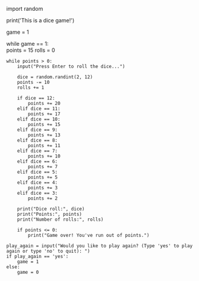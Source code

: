 import random

print('This is a dice game!')

game = 1

while game == 1:  
    points = 15
    rolls = 0
   
    while points > 0:
        input("Press Enter to roll the dice...")

        dice = random.randint(2, 12)
        points -= 10
        rolls += 1

        if dice == 12:
            points += 20
        elif dice == 11:
            points += 17
        elif dice == 10:
            points += 15
        elif dice == 9:
            points += 13
        elif dice == 8:
            points += 11
        elif dice == 7:
            points += 10
        elif dice == 6:
            points += 7
        elif dice == 5:
            points += 5
        elif dice == 4:
            points += 3
        elif dice == 3:
            points += 2

        print("Dice roll:", dice)
        print("Points:", points)
        print("Number of rolls:", rolls)

        if points <= 0:
            print("Game over! You've run out of points.")

    play_again = input("Would you like to play again? (Type 'yes' to play again or type 'no' to quit): ")
    if play_again == 'yes':
        game = 1
    else:
        game = 0 
